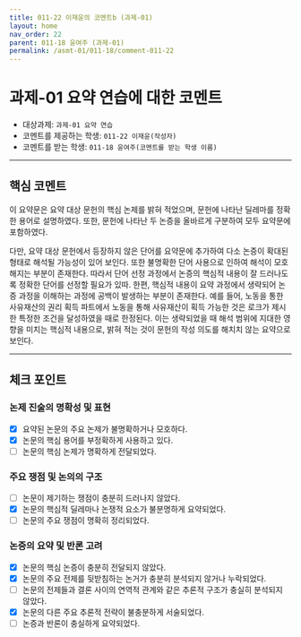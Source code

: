```yaml
---
title: 011-22 이재윤의 코멘트b (과제-01) 
layout: home
nav_order: 22
parent: 011-18 윤여주 (과제-01)
permalink: /asmt-01/011-18/comment-011-22
---
```


# 과제-01 요약 연습에 대한 코멘트

- 대상과제: `과제-01 요약 연습`
- 코멘트를 제공하는 학생: `011-22 이재윤(작성자)` 
- 코멘트를 받는 학생: `011-18 윤여주(코멘트를 받는 학생 이름)` 

---

## 핵심 코멘트

이 요약문은 요약 대상 문헌의 핵심 논제를 밝혀 적었으며, 문헌에 나타난 딜레마를 정확한 용어로 설명하였다. 또한, 문헌에 나타난 두 논증을 올바르게 구분하여 모두 요약문에 포함하였다.

다만, 요약 대상 문헌에서 등장하지 않은 단어를 요약문에 추가하여 다소 논증이 확대된 형태로 해석될 가능성이 있어 보인다. 또한 불명확한 단어 사용으로 인하여 해석이 모호해지는 부분이 존재한다. 따라서 단어 선정 과정에서 논증의 핵심적 내용이 잘 드러나도록 정확한 단어를 선정할 필요가 있따. 한편, 핵심적 내용이 요약 과정에서 생략되어 논증 과정을 이해하는 과정에 공백이 발생하는 부분이 존재한다. 예를 들어, 노동을 통한 사유재산의 권리 획득 파트에서 노동을 통해 사유재산이 획득 가능한 것은 로크가 제시한 특정한 조건을 달성하였을 때로 한정된다. 이는 생략되었을 때 해석 범위에 지대한 영향을 미치는 핵심적 내용으로, 밝혀 적는 것이 문헌의 작성 의도를 해치치 않는 요약으로 보인다.

---

## 체크 포인트

### 논제 진술의 명확성 및 표현  
- [x] 요약된 논문의 주요 논제가 불명확하거나 모호하다.  
- [x] 논문의 핵심 용어를 부정확하게 사용하고 있다.  
- [ ] 논문의 핵심 논제가 명확하게 전달되었다.  

### 주요 쟁점 및 논의의 구조  
- [ ] 논문이 제기하는 쟁점이 충분히 드러나지 않았다.  
- [x] 논문의 핵심적 딜레마나 논쟁적 요소가 불분명하게 요약되었다.  
- [ ] 논문의 주요 쟁점이 명확히 정리되었다.  

### 논증의 요약 및 반론 고려  
- [x] 논문의 핵심 논증이 충분히 전달되지 않았다.  
- [x] 논문의 주요 전제를 뒷받침하는 논거가 충분히 분석되지 않거나 누락되었다.  
- [ ] 논문의 전제들과 결론 사이의 연역적 관계와 같은 추론적 구조가 충실히 분석되지 않았다.  
- [x] 논문의 다른 주요 추론적 전략이 불충분하게 서술되었다.
- [ ] 논증과 반론이 충실하게 요약되었다. 